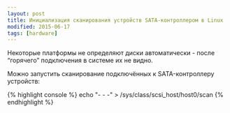 ```yaml
---
layout: post
title: Инициализация сканирования устройств SATA-контроллером в Linux
modified: 2015-06-17
tags: [hardware]
---
```

Некоторые платформы не определяют диски автоматически - после “горячего” подключения в системе их не видно.

Можно запустить сканирование подключённых к SATA-контроллеру устройств:

{% highlight console %}
echo "- - -" > /sys/class/scsi_host/host0/scan
{% endhighlight %}